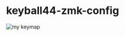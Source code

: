 # keyball44-zmk-config

![my keymap](https://github.com/YkieWang/keyball44-zmk-config/blob/main/keymap-drawer/keyball44.svg "my keymap")
